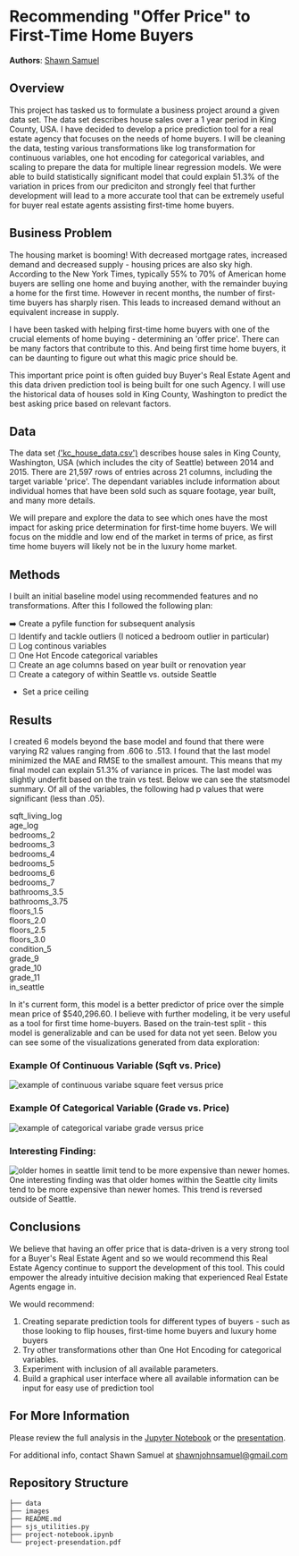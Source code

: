 # Recommending "Offer Price" to First-Time Home Buyers

**Authors**: [Shawn Samuel](mailto:shawnjohnsamuel@gmail.com)  

## Overview

This project has tasked us to formulate a business project around a given data set. The data set describes house sales over a 1 year period in King County, USA. I have decided to develop a price prediction tool for a real estate agency that focuses on the needs of home buyers. I will be cleaning the data, testing various transformations like log transformation for continuous variables, one hot encoding for categorical variables, and scaling to prepare the data for multiple linear regression models. We were able to build statistically significant model that could explain 51.3% of the variation in prices from our prediciton and strongly feel that further development will lead to a more accurate tool that can be extremely useful for buyer real estate agents assisting first-time home buyers.

## Business Problem

The housing market is booming! With decreased mortgage rates, increased demand and decreased supply - housing prices are also sky high. According to the New York Times, typically 55% to 70% of American home buyers are selling one home and buying another, with the remainder buying a home for the first time. However in recent months, the number of first-time buyers has sharply risen. This leads to increased demand without an equivalent increase in supply. 

I have been tasked with helping first-time home buyers with one of the crucial elements of home buying - determining an 'offer price'. There can be many factors that contribute to this. And being first time home buyers, it can be daunting to figure out what this magic price should be. 

This important price point is often guided buy Buyer's Real Estate Agent and this data driven prediction tool is being built for one such Agency. I will use the historical data of houses sold in King County, Washington to predict the best asking price based on relevant factors.  

## Data

The data set [('kc_house_data.csv')](data/kc_house_data.csv) describes house sales in King County, Washington, USA (which includes the city of Seattle) between 2014 and 2015. There are 21,597 rows of entries across 21 columns, including the target variable 'price'. The dependant variables include information about individual homes that have been sold such as square footage, year built, and many more details. 

We will prepare and explore the data to see which ones have the most impact for asking price determination for first-time home buyers. We will focus on the middle and low end of the market in terms of price, as first time home buyers will likely not be in the luxury home market.

## Methods

I built an initial baseline model using recommended features and no transformations. After this I followed the following plan:

➡️ Create a pyfile function for subsequent analysis  
☐ Identify and tackle outliers (I noticed a bedroom outlier in particular)  
☐ Log continous variables  
☐ One Hot Encode categorical variables  
☐ Create an age columns based on year built or renovation year   
☐ Create a category of within Seattle vs. outside Seattle  
- Set a price ceiling


## Results

I created 6 models beyond the base model and found that there were varying R2 values ranging from .606 to .513. I found that the last model minimized the MAE and RMSE to the smallest amount. This means that my final model can explain 51.3% of variance in prices. The last model was slightly underfit based on the train vs test. Below we can see the statsmodel summary. Of all of the variables, the following had p values that were significant (less than .05).

sqft_living_log  
age_log	 
bedrooms_2  
bedrooms_3  
bedrooms_4  
bedrooms_5  
bedrooms_6  
bedrooms_7  
bathrooms_3.5  
bathrooms_3.75  
floors_1.5  
floors_2.0  
floors_2.5  
floors_3.0  
condition_5  
grade_9  
grade_10  
grade_11  
in_seattle  

In it's current form, this model is a better predictor of price over the simple mean price of $540,296.60. I believe with further modeling, it be very useful as a tool for first time home-buyers. Based on the train-test split - this model is generalizable and can be used for data not yet seen. Below you can see some of the visualizations generated from data exploration:  

### Example Of Continuous Variable (Sqft vs. Price)  
![example of continuous variabe square feet versus price](images/cont_variable_sqft_vs_price.png)

### Example Of Categorical Variable (Grade vs. Price)  
![example of categorical variabe grade versus price](images/cat_variable_grade_vs_price.png)

### Interesting Finding:
![older homes in seattle limit tend to be more expensive than newer homes](images/age_vs_price_in_or_out_seattle.png). 
One interesting finding was that older homes within the Seattle city limits tend to be more expensive than newer homes. This trend is reversed outside of Seattle.   

## Conclusions

We believe that having an offer price that is data-driven is a very strong tool for a Buyer's Real Estate Agent and so we would recommend this Real Estate Agency continue to support the development of this tool. This could empower the already intuitive decision making that experienced Real Estate Agents engage in. 

We would recommend: 

1) Creating separate prediction tools for different types of buyers - such as those looking to flip houses, first-time home buyers and luxury home buyers  
2) Try other transformations other than One Hot Encoding for categorical variables.   
3) Experiment with inclusion of all available parameters.  
4) Build a graphical user interface where all available information can be input for easy use of prediction tool

## For More Information

Please review the full analysis in the [Jupyter Notebook](project-notebook.ipynb) or the [presentation](project-presendation.pdf).

For additional info, contact Shawn Samuel at [shawnjohnsamuel@gmail.com](mailto:shawnjohnsamuel@gmail.com)

## Repository Structure

```
├── data
├── images
├── README.md
├── sjs_utilities.py
├── project-notebook.ipynb
└── project-presendation.pdf
```
